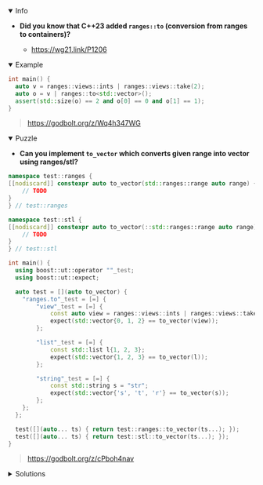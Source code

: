 <details open><summary>Info</summary><p>

* **Did you know that C++23 added `ranges::to` (conversion from ranges to containers)?**

  * https://wg21.link/P1206

</p></details><details open><summary>Example</summary><p>

```cpp
int main() {
  auto v = ranges::views::ints | ranges::views::take(2);
  auto o = v | ranges::to<std::vector>();
  assert(std::size(o) == 2 and o[0] == 0 and o[1] == 1);
}
```

> https://godbolt.org/z/Wq4h347WG

</p></details><details open><summary>Puzzle</summary><p>

* **Can you implement `to_vector` which converts given range into vector using ranges/stl?**

```cpp
namespace test::ranges {
[[nodiscard]] constexpr auto to_vector(std::ranges::range auto range) {
    // TODO
}
} // test::ranges

namespace test::stl {
[[nodiscard]] constexpr auto to_vector(::std::ranges::range auto range) {
    // TODO
}
} // test::stl

int main() {
  using boost::ut::operator ""_test;
  using boost::ut::expect;

  auto test = [](auto to_vector) {
    "ranges.to"_test = [=] {
        "view"_test = [=] {
            const auto view = ranges::views::ints | ranges::views::take(3);
            expect(std::vector{0, 1, 2} == to_vector(view));
        };

        "list"_test = [=] {
            const std::list l{1, 2, 3};
            expect(std::vector{1, 2, 3} == to_vector(l));
        };

        "string"_test = [=] {
            const std::string s = "str";
            expect(std::vector{'s', 't', 'r'} == to_vector(s));
        };
    };
  };

  test([](auto... ts) { return test::ranges::to_vector(ts...); });
  test([](auto... ts) { return test::stl::to_vector(ts...); });
}
```

> https://godbolt.org/z/cPboh4nav

</p></details><details><summary>Solutions</summary><p>
